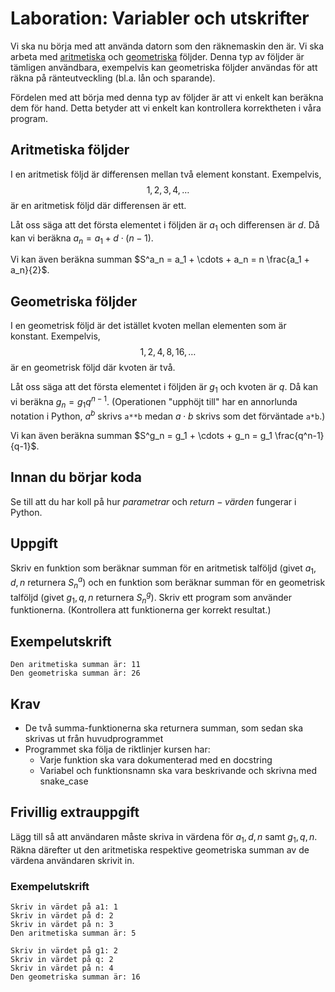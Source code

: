 # Laboration: Variabler och utskrifter

Vi ska nu börja med att använda datorn som den räknemaskin den är. Vi ska 
arbeta med [aritmetiska][aritmetiska] och [geometriska][geometriska] följder. 
Denna typ av följder är tämligen användbara, exempelvis kan geometriska följder 
användas för att räkna på ränteutveckling (bl.a. lån och sparande).

[aritmetiska]: https://sv.wikipedia.org/wiki/Aritmetisk_f%C3%B6ljd
[geometriska]: https://sv.wikipedia.org/wiki/Geometrisk_f%C3%B6ljd

Fördelen med att börja med denna typ av följder är att vi enkelt kan beräkna 
dem för hand. Detta betyder att vi enkelt kan kontrollera korrektheten i våra 
program.


## Aritmetiska följder

I en aritmetisk följd är differensen mellan två element konstant. Exempelvis, 
$$
  1, 2, 3, 4, \ldots
$$ är en aritmetisk följd där differensen är ett.

Låt oss säga att det första elementet i följden är $a_1$ och differensen är 
$d$. Då kan vi beräkna $a_n = a_1 + d\cdot (n-1)$.

Vi kan även beräkna summan $S^a_n = a_1 + \cdots + a_n =
n \frac{a_1 + a_n}{2}$.


## Geometriska följder

I en geometrisk följd är det istället kvoten mellan elementen som är konstant. 
Exempelvis, $$
  1, 2, 4, 8, 16, \ldots
$$ är en geometrisk följd där kvoten är två.

Låt oss säga att det första elementet i följden är $g_1$ och kvoten är $q$. Då 
kan vi beräkna $g_n = g_1 q^{n-1}$. (Operationen "upphöjt till" har en 
annorlunda notation i Python, $a^b$ skrivs `a**b` medan $a\cdot b$ skrivs som 
det förväntade `a*b`.)

Vi kan även beräkna summan $S^g_n = g_1 + \cdots + g_n =
g_1 \frac{q^n-1}{q-1}$.

## Innan du börjar koda

Se till att du har koll på hur $parametrar$ och $return-värden$ fungerar i Python. 

## Uppgift

Skriv en funktion som beräknar summan för en aritmetisk talföljd (givet $a_1, 
d, n$ returnera $S^a_n$) och en funktion som beräknar summan för en geometrisk talföljd 
(givet $g_1, q, n$ returnera $S^g_n$).
Skriv ett program som använder funktionerna.
(Kontrollera att funktionerna ger korrekt resultat.)

## Exempelutskrift

```
Den aritmetiska summan är: 11
Den geometriska summan är: 26

```
## Krav

* De två summa-funktionerna ska returnera summan, som sedan ska skrivas ut från huvudprogrammet
* Programmet ska följa de riktlinjer kursen har:
  * Varje funktion ska vara dokumenterad med en docstring
  * Variabel och funktionsnamn ska vara beskrivande och skrivna med snake_case

## Frivillig extrauppgift

Lägg till så att användaren måste skriva in värdena för $a_1, d, n$ samt $g_1, q, n$. 
Räkna därefter ut den aritmetiska respektive geometriska summan av de värdena användaren skrivit in.

### Exempelutskrift

```
Skriv in värdet på a1: 1
Skriv in värdet på d: 2
Skriv in värdet på n: 3
Den aritmetiska summan är: 5

Skriv in värdet på g1: 2
Skriv in värdet på q: 2
Skriv in värdet på n: 4
Den geometriska summan är: 16

```
